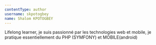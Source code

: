 ```yaml
---
contentType: author
username: skpotogbey
name: Shalom KPOTOGBEY
---
```

Lifelong learner, je suis passionné par les technologies web et mobile, je pratique essentiellement du PHP (SYMFONY) et MOBILE(android)
